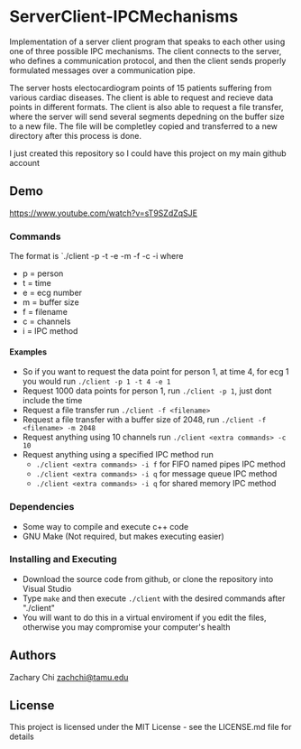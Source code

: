 # ServerClient-IPCMechanisms

Implementation of a server client program that speaks to each other using one of three possible IPC mechanisms. The client connects to the server, who defines a 
communication protocol, and then the client sends properly formulated messages over a communication pipe. 

The server hosts electocardiogram points of 15 patients suffering from various cardiac diseases. The client is able to request and recieve data points in different formats.
The client is also able to request a file transfer, where the server will send several segments depedning on the buffer size to a new file. The file will be completley copied
and transferred to a new directory after this process is done.

I just created this repository so I could have this project on my main github account

## Demo

https://www.youtube.com/watch?v=sT9SZdZqSJE

### Commands

The format is `./client -p -t -e -m -f -c -i
where
* p = person
* t = time
* e = ecg number
* m = buffer size
* f = filename
* c = channels
* i = IPC method

#### Examples
* So if you want to request the data point for person 1, at time 4, for ecg 1 you would run `./client -p 1 -t 4 -e 1`
* Request 1000 data points for person 1, run `./client -p 1`, just dont include the time
* Request a file transfer run `./client -f <filename>`
* Request a file transfer with a buffer size of 2048, run `./client -f <filename> -m 2048`
* Request anything using 10 channels run `./client <extra commands> -c 10`
* Request anything using a specified IPC method run
  * `./client <extra commands> -i f` for FIFO named pipes IPC method
  * `./client <extra commands> -i q` for message queue IPC method
  * `./client <extra commands> -i q` for shared memory IPC method
  


### Dependencies

* Some way to compile and execute c++ code
* GNU Make (Not required, but makes executing easier)

### Installing and Executing

* Download the source code from github, or clone the repository into Visual Studio
* Type `make` and then execute `./client` with the desired commands after "./client"
* You will want to do this in a virtual enviroment if you edit the files, otherwise you may compromise your computer's health

## Authors

Zachary Chi
zachchi@tamu.edu

## License

This project is licensed under the MIT License - see the LICENSE.md file for details

